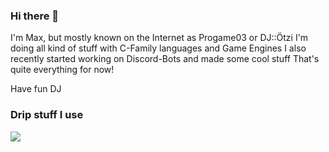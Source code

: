 ### Hi there 👋
I'm Max, but mostly known on the Internet as Progame03 or DJ::Ötzi
I'm doing all kind of stuff with C-Family languages and Game Engines
I also recently started working on Discord-Bots and made some cool stuff
That's quite everything for now!

Have fun
DJ

### Drip stuff I use
<img align="center" src="https://github-readme-stats.vercel.app/api/top-langs/?username=Progame03&theme=hacker" />


<!--
**Progame03/Progame03** is a ✨ _special_ ✨ repository because its `README.md` (this file) appears on your GitHub profile.

Here are some ideas to get you started:

- 🔭 I’m currently working on ...
- 🌱 I’m currently learning ...
- 👯 I’m looking to collaborate on ...
- 🤔 I’m looking for help with ...
- 💬 Ask me about ...
- 📫 How to reach me: ...
- 😄 Pronouns: ...
- ⚡ Fun fact: ...
-->
